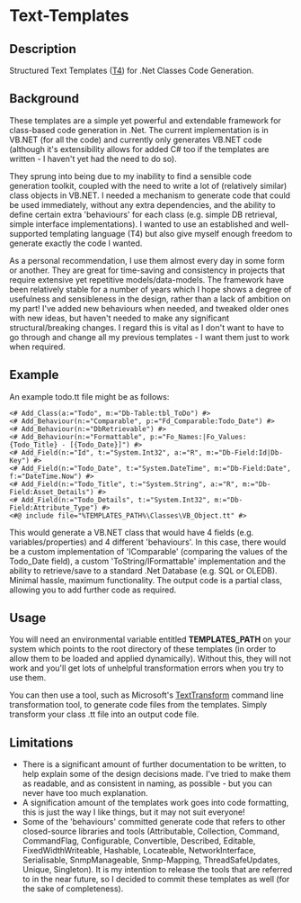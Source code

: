 Text-Templates
==============

Description
-----------
Structured Text Templates ([T4](http://msdn.microsoft.com/en-us/library/bb126445.aspx "T4 Documentation")) for .Net Classes Code Generation.

Background
----------
These templates are a simple yet powerful and extendable framework for class-based code generation in .Net. The current implementation is in VB.NET (for all the code) and currently only generates VB.NET code (although it's extensibility allows for added C# too if the templates are written - I haven't yet had the need to do so).

They sprung into being due to my inability to find a sensible code generation toolkit, coupled with the need to write a lot of (relatively similar) class objects in VB.NET. I needed a mechanism to generate code that could be used immediately, without any extra dependencies, and the ability to define certain extra 'behaviours' for each class (e.g. simple DB retrieval, simple interface implementations). I wanted to use an established and well-supported templating language (T4) but also give myself enough freedom to generate exactly the code I wanted.

As a personal recommendation, I use them almost every day in some form or another. They are great for time-saving and consistency in projects that require extensive yet repetitive models/data-models. The framework have been relatively stable for a number of years which I hope shows a degree of usefulness and sensibleness in the design, rather than a lack of ambition on my part! I've added new behaviours when needed, and tweaked older ones with new ideas, but haven't needed to make any significant structural/breaking changes. I regard this is vital as I don't want to have to go through and change all my previous templates - I want them just to work when required.

Example
-------

An example todo.tt file might be as follows:

	<# Add_Class(a:="Todo", m:="Db-Table:tbl_ToDo") #>
	<# Add_Behaviour(n:="Comparable", p:="Fd_Comparable:Todo_Date") #>
	<# Add_Behaviour(n:="DbRetrievable") #>
	<# Add_Behaviour(n:="Formattable", p:="Fo_Names:|Fo_Values:{Todo_Title} - [{Todo_Date}]") #>
	<# Add_Field(n:="Id", t:="System.Int32", a:="R", m:="Db-Field:Id|Db-Key") #>
	<# Add_Field(n:="Todo_Date", t:="System.DateTime", m:="Db-Field:Date", f:="DateTime.Now") #>
	<# Add_Field(n:="Todo_Title", t:="System.String", a:="R", m:="Db-Field:Asset_Details") #>
	<# Add_Field(n:="Todo_Details", t:="System.Int32", m:="Db-Field:Attribute_Type") #>
	<#@ include file="%TEMPLATES_PATH%\Classes\VB_Object.tt" #>

This would generate a VB.NET class that would have 4 fields (e.g. variables/properties) and 4 different 'behaviours'. In this case, there would be a custom implementation of 'IComparable' (comparing the values of the Todo_Date field), a custom 'ToString/IFormattable' implementation and the ability to retrieve/save to a standard .Net Database (e.g. SQL or OLEDB). Minimal hassle, maximum functionality. The output code is a partial class, allowing you to add further code as required.

Usage
-----
You will need an environmental variable entitled **TEMPLATES_PATH** on your system which points to the root directory of these templates (in order to allow them to be loaded and applied dynamically). Without this, they will not work and you'll get lots of unhelpful transformation errors when you try to use them.

You can then use a tool, such as Microsoft's [TextTransform](http://msdn.microsoft.com/en-us/library/bb126245.aspx "TextTransform Documentation") command line transformation tool, to generate code files from the templates. Simply transform your class .tt file into an output code file.

Limitations
-----------
- There is a significant amount of further documentation to be written, to help explain some of the design decisions made. I've tried to make them as readable, and as consistent in naming, as possible - but you can never have too much explanation.
- A signification amount of the templates work goes into code formatting, this is just the way I like things, but it may not suit everyone!
- Some of the 'behaviours' committed generate code that refers to other closed-source libraries and tools (Attributable, Collection, Command, CommandFlag, Configurable, Convertible, Described, Editable, FixedWidthWriteable, Hashable, Locateable, NetworkInterface, Serialisable, SnmpManageable, Snmp-Mapping, ThreadSafeUpdates, Unique, Singleton). It is my intention to release the tools that are referred to in the near future, so I decided to commit these templates as well (for the sake of completeness).
